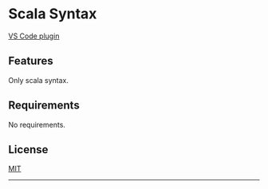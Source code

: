 # Scala Syntax

[VS Code plugin](https://marketplace.visualstudio.com/items?itemName=nicolasstucki.scala)

## Features

Only scala syntax.

## Requirements

No requirements.

## License
[MIT](LICENSE)

-----------------------------------------------------------------------------------------------------------
